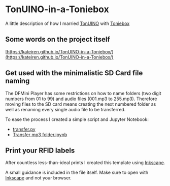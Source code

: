 # TonUINO-in-a-Toniebox

A little description of how I married [TonUINO](https://www.tonuino.de/) with [Toniebox](https://tonies.de/toniebox/)

## Some words on the project itself

[https://kateiren.github.io/TonUINO-in-a-Toniebox/](https://kateiren.github.io/TonUINO-in-a-Toniebox/)

## Get used with the minimalistic SD Card file naming

The DFMini Player has some restrictions on how to name folders (two digit numbers from 01 to 99) and audio files (001.mp3 to 255.mp3). Therefore moving files to the SD card means creating the next numbered folder as well as renaming every single audio file to be transferred.

To ease the process I created a simple script and Jupyter Notebook:
- [transfer.py](https://github.com/KateiRen/TonUINO-in-a-Toniebox/blob/main/src/transfer.py)
- [Transfer mp3 folder.ipynb](https://github.com/KateiRen/TonUINO-in-a-Toniebox/blob/main/src/Transfer%20mp3%20folder.ipynb)

## Print your RFID labels

After countless less-than-ideal prints I created this template using [Inkscape](https://inkscape.org/).

A small guidance is included in the file itself. Make sure to open with [Inkscape](https://inkscape.org/) and not your browser.
